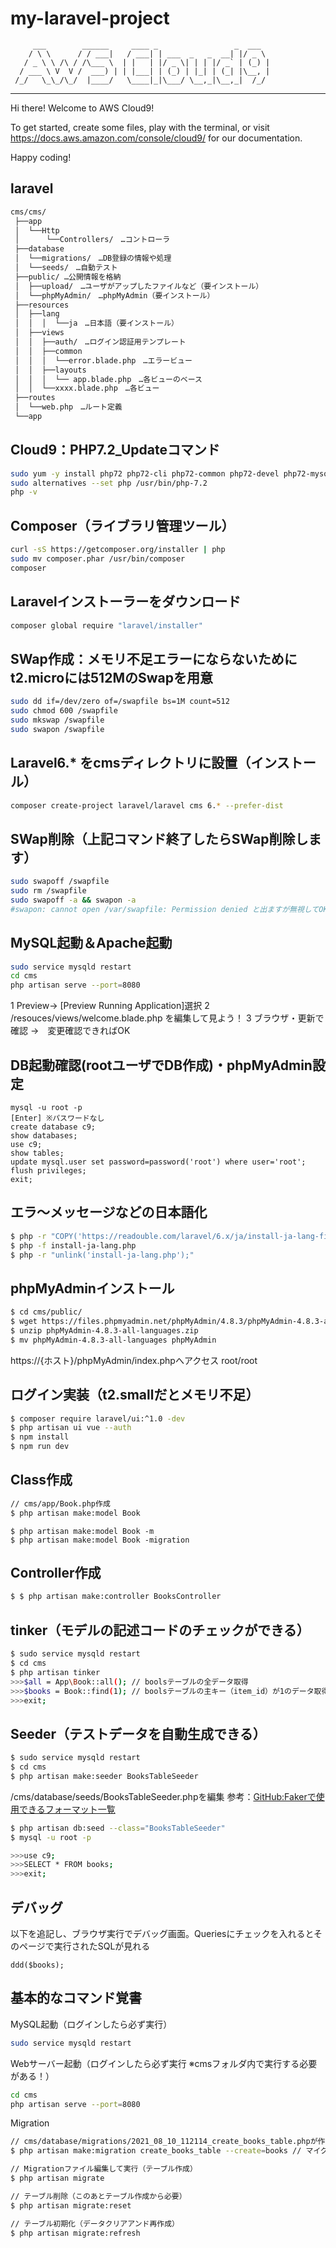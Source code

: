 # my-laravel-project
         ___        ______     ____ _                 _  ___  
        / \ \      / / ___|   / ___| | ___  _   _  __| |/ _ \ 
       / _ \ \ /\ / /\___ \  | |   | |/ _ \| | | |/ _` | (_) |
      / ___ \ V  V /  ___) | | |___| | (_) | |_| | (_| |\__, |
     /_/   \_\_/\_/  |____/   \____|_|\___/ \__,_|\__,_|  /_/ 
 ----------------------------------------------------------------- 


Hi there! Welcome to AWS Cloud9!

To get started, create some files, play with the terminal,
or visit https://docs.aws.amazon.com/console/cloud9/ for our documentation.

Happy coding!
## laravel
```bash
cms/cms/
 ├──app
 │  └──Http
 │      └──Controllers/　…コントローラ
 ├──database
 │  └──migrations/　…DB登録の情報や処理
 │  └──seeds/　…自動テスト
 ├──public/ …公開情報を格納
 │  ├──upload/　…ユーザがアップしたファイルなど（要インストール）
 │  └──phpMyAdmin/　…phpMyAdmin（要インストール）
 ├──resources
 │  ├──lang
 │  │  │  └──ja　…日本語（要インストール）
 │  ├──views
 │  │  ├──auth/　…ログイン認証用テンプレート
 │  │  ├──common
 │  │  │  └──error.blade.php　…エラービュー
 │  │  ├──layouts
 │  │  │  └── app.blade.php　…各ビューのベース
 │  │  └──xxxx.blade.php　…各ビュー
 ├──routes
 │  └──web.php　…ルート定義
 └──app
```

## Cloud9：PHP7.2_Updateコマンド 
```bash
sudo yum -y install php72 php72-cli php72-common php72-devel php72-mysqlnd php72-pdo php72-xml php72-gd php72-intl php72-mbstring php72-mcrypt php72-opcache php72-pecl-apcu php72-pecl-imagick php72-pecl-memcached php72-pecl-redis php72-pecl-xdebug
sudo alternatives --set php /usr/bin/php-7.2
php -v
```

## Composer（ライブラリ管理ツール）
```bash
curl -sS https://getcomposer.org/installer | php
sudo mv composer.phar /usr/bin/composer
composer
```

## Laravelインストーラーをダウンロード
```bash
composer global require "laravel/installer"
```

## SWap作成：メモリ不足エラーにならないためにt2.microには512MのSwapを用意
```bash
sudo dd if=/dev/zero of=/swapfile bs=1M count=512
sudo chmod 600 /swapfile
sudo mkswap /swapfile
sudo swapon /swapfile
```

## Laravel6.* をcmsディレクトリに設置（インストール） 
```bash
composer create-project laravel/laravel cms 6.* --prefer-dist
```

## SWap削除（上記コマンド終了したらSWap削除します）
```bash
sudo swapoff /swapfile
sudo rm /swapfile
sudo swapoff -a && swapon -a
#swapon: cannot open /var/swapfile: Permission denied と出ますが無視してOK
```

## MySQL起動＆Apache起動
```bash
sudo service mysqld restart
cd cms
php artisan serve --port=8080
```

1 Preview→ [Preview Running Application]選択
2 /resouces/views/welcome.blade.php を編集して見よう！
3 ブラウザ・更新で確認 →　変更確認できればOK

## DB起動確認(rootユーザでDB作成)・phpMyAdmin設定
```mysql
mysql -u root -p
[Enter] ※パスワードなし
create database c9;
show databases;
use c9;
show tables;
update mysql.user set password=password('root') where user='root';
flush privileges;
exit;
```

## エラ〜メッセージなどの日本語化
```bash
$ php -r "COPY('https://readouble.com/laravel/6.x/ja/install-ja-lang-files.php', 'install-ja-lang.php');"
$ php -f install-ja-lang.php
$ php -r "unlink('install-ja-lang.php');"
```

## phpMyAdminインストール
```bash
$ cd cms/public/
$ wget https://files.phpmyadmin.net/phpMyAdmin/4.8.3/phpMyAdmin-4.8.3-all-languages.zip
$ unzip phpMyAdmin-4.8.3-all-languages.zip
$ mv phpMyAdmin-4.8.3-all-languages phpMyAdmin
```
https://{ホスト}/phpMyAdmin/index.phpへアクセス
root/root

## ログイン実装（t2.smallだとメモリ不足）
```bash
$ composer require laravel/ui:^1.0 -dev
$ php artisan ui vue --auth
$ npm install
$ npm run dev
```

## Class作成
```bash
// cms/app/Book.php作成
$ php artisan make:model Book
```
```bash:一緒にマイグレーションを生成したい場合
$ php artisan make:model Book -m
$ php artisan make:model Book -migration
```

## Controller作成
```bash
$ $ php artisan make:controller BooksController
```

## tinker（モデルの記述コードのチェックができる）
```bash
$ sudo service mysqld restart
$ cd cms
$ php artisan tinker
>>>$all = App\Book::all(); // boolsテーブルの全データ取得
>>>$books = Book::find(1); // boolsテーブルの主キー（item_id）が1のデータ取得
>>>exit;
```

## Seeder（テストデータを自動生成できる）

```bash
$ sudo service mysqld restart
$ cd cms
$ php artisan make:seeder BooksTableSeeder
```
/cms/database/seeds/BooksTableSeeder.phpを編集
参考：[GitHub:Fakerで使用できるフォーマット一覧](https://github.com/fzaninotto/Faker#formatters)

```bash
$ php artisan db:seed --class="BooksTableSeeder"
$ mysql -u root -p

>>>use c9;
>>>SELECT * FROM books;
>>>exit;
```

## デバッグ
以下を追記し、ブラウザ実行でデバッグ画面。Queriesにチェックを入れるとそのページで実行されたSQLが見れる
```php:/cms/app/Http/Controllers/BooksController.php
ddd($books);
```
## 基本的なコマンド覚書

MySQL起動（ログインしたら必ず実行）
```bash
sudo service mysqld restart
```

Webサーバー起動（ログインしたら必ず実行 ※cmsフォルダ内で実行する必要がある！）
```bash
cd cms
php artisan serve --port=8080
```

Migration
```bash
// cms/database/migrations/2021_08_10_112114_create_books_table.phpが作成
$ php artisan make:migration create_books_table --create=books // マイグレーションファイル作成

// Migrationファイル編集して実行（テーブル作成）
$ php artisan migrate

// テーブル削除（このあとテーブル作成から必要）
$ php artisan migrate:reset

// テーブル初期化（データクリアアンド再作成）
$ php artisan migrate:refresh
```
